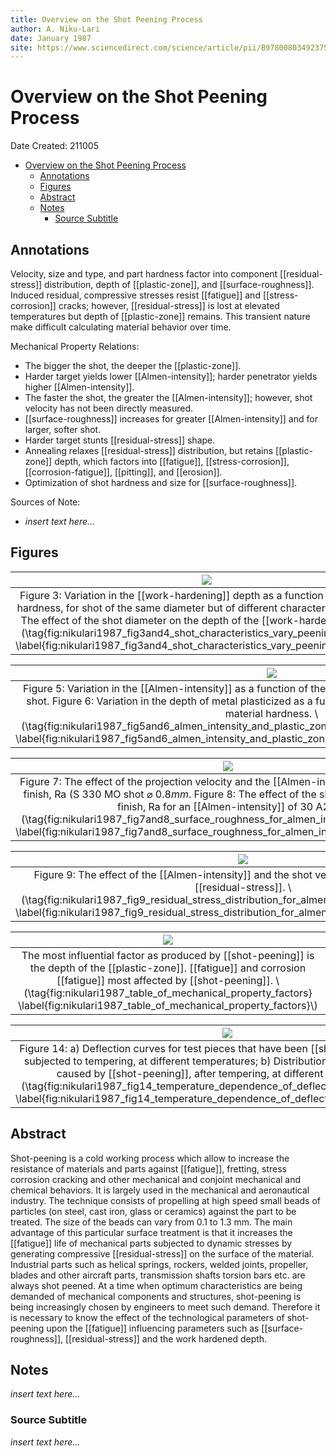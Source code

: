 ```yaml
---
title: Overview on the Shot Peening Process
author: A. Niku-Lari
date: January 1987
site: https://www.sciencedirect.com/science/article/pii/B9780080349237500231
---
```

<script type="text/javascript"
        src="https://cdnjs.cloudflare.com/ajax/libs/mathjax/2.7.0/MathJax.js?config=TeX-AMS_CHTML"></script>

<script type="text/x-mathjax-config">
MathJax.Hub.Config({
tex2jax: {
inlineMath: [['$','$'], ['\\(','\\)']],
displayMath: [['$$','$$'], ['\\[','\\]']],
processEscapes: true},
jax: ["input/TeX","input/MathML","input/AsciiMath","output/CommonHTML"],
extensions: ["tex2jax.js","mml2jax.js","asciimath2jax.js","MathMenu.js","MathZoom.js","AssistiveMML.js", "[Contrib]/a11y/accessibility-menu.js"],
TeX: {
extensions: ["AMSmath.js","AMSsymbols.js","noErrors.js","noUndefined.js"],
equationNumbers: {
autoNumber: "AMS"
}
}
});
</script>
<!-- %%%%%%%% Document Metadata %%%%%%%% -->
# Overview on the Shot Peening Process
Date Created: 211005

- [Overview on the Shot Peening Process](#overview-on-the-shot-peening-process)
	- [Annotations](#annotations)
	- [Figures](#figures)
	- [Abstract](#abstract)
	- [Notes](#notes)
		- [Source Subtitle](#source-subtitle)
<!-- %%%%%%%%%%%%%%%%%%%%%%%%%%%%%% -->





<!-- START WRITING BELOW -->





<!-- %%%%%%%%%%%%%%%%%%%%%%%%%%%%%% -->
## Annotations
Velocity, size and type, and part hardness factor into component [[residual-stress]] distribution, depth of [[plastic-zone]], and [[surface-roughness]]. Induced residual, compressive stresses resist [[fatigue]] and [[stress-corrosion]] cracks; however, [[residual-stress]] is lost at elevated temperatures but depth of [[plastic-zone]] remains. This transient nature make difficult calculating material behavior over time.

Mechanical Property Relations:
- The bigger the shot, the deeper the [[plastic-zone]].
- Harder target yields lower [[Almen-intensity]]; harder penetrator yields higher [[Almen-intensity]].
- The faster the shot, the greater the [[Almen-intensity]]; however, shot velocity has not been directly measured.
- [[surface-roughness]] increases for greater [[Almen-intensity]] and for larger, softer shot.
- Harder target stunts [[residual-stress]] shape.
- Annealing relaxes [[residual-stress]] distribution, but retains [[plastic-zone]] depth, which factors into [[fatigue]], [[stress-corrosion]], [[corrosion-fatigue]], [[pitting]], and [[erosion]].
- Optimization of shot hardness and size for [[surface-roughness]].

Sources of Note:
- *insert text here$\dots$*

## Figures
| ![](../../../attachments/nikulariOverviewShotPeening1987/nikulari1987_fig3and4_shot_characteristics_vary_peening_properties_211005_132644_EST.png) |
|:--:|
| Figure 3: Variation in the [[work-hardening]] depth as a function of the material hardness, for shot of the same diameter but of different characteristics. Figure 4: The effect of the shot diameter on the depth of the [[work-hardening]] strata. \\(\tag{fig:nikulari1987_fig3and4_shot_characteristics_vary_peening_properties} \label{fig:nikulari1987_fig3and4_shot_characteristics_vary_peening_properties}\\) |

| ![](../../../attachments/nikulariOverviewShotPeening1987/nikulari1987_fig5and6_almen_intensity_and_plastic_zone_depth_for_shot_hardness_and_velocity_211005_132933_EST.png) |
|:--:|
| Figure 5: Variation in the [[Almen-intensity]] as a function of the blower wheel speed, for various types of shot. Figure 6: Variation in the depth of metal plasticized as a function of the [[Almen-intensity]] and the material hardness. \\(\tag{fig:nikulari1987_fig5and6_almen_intensity_and_plastic_zone_depth_for_shot_hardness_and_velocity} \label{fig:nikulari1987_fig5and6_almen_intensity_and_plastic_zone_depth_for_shot_hardness_and_velocity}\\) |

| ![](../../../attachments/nikulariOverviewShotPeening1987/nikulari1987_fig7and8_surface_roughness_for_almen_intensity_and_shot_size_211005_133243_EST.png) |
|:--:|
| Figure 7: The effect of the projection velocity and the [[Almen-intensity]] on the surface finish, Ra (S 330 MO shot $\varnothing~0.8mm$. Figure 8: The effect of the shot size on the surface finish, Ra for an [[Almen-intensity]] of 30 A2. \\(\tag{fig:nikulari1987_fig7and8_surface_roughness_for_almen_intensity_and_shot_size} \label{fig:nikulari1987_fig7and8_surface_roughness_for_almen_intensity_and_shot_size}\\) |

| ![](../../../attachments/nikulariOverviewShotPeening1987/nikulari1987_fig9_residual_stress_distribution_for_almen_intensity_and_shot_velocity_211005_133720_EST.png) |
|:--:|
| Figure 9: The effect of the [[Almen-intensity]] and the shot velocity on the distribution of [[residual-stress]]. \\(\tag{fig:nikulari1987_fig9_residual_stress_distribution_for_almen_intensity_and_shot_velocity} \label{fig:nikulari1987_fig9_residual_stress_distribution_for_almen_intensity_and_shot_velocity}\\) |

| ![](../../../attachments/nikulariOverviewShotPeening1987/nikulari1987_table_of_mechanical_property_factors_211005_134225_EST.png) |
|:--:|
| The most influential factor as produced by [[shot-peening]] is the depth of the [[plastic-zone]]. [[fatigue]] and corrosion [[fatigue]] most affected by [[shot-peening]]. \\(\tag{fig:nikulari1987_table_of_mechanical_property_factors} \label{fig:nikulari1987_table_of_mechanical_property_factors}\\) |

| ![](../../../attachments/nikulariOverviewShotPeening1987/nikulari1987_fig14_temperature_dependence_of_deflection_and_plastic_zone_211005_134558_EST.png) |
|:--:|
| Figure 14: a) Deflection curves for test pieces that have been [[shot-peening]] and then subjected to tempering, at different temperatures; b) Distribution of [[residual-stress]] caused by [[shot-peening]], after tempering, at different temperatures. \\(\tag{fig:nikulari1987_fig14_temperature_dependence_of_deflection_and_plastic_zone} \label{fig:nikulari1987_fig14_temperature_dependence_of_deflection_and_plastic_zone}\\) |

## Abstract
Shot-peening is a cold working process which allow to increase the resistance of materials and parts against [[fatigue]], fretting, stress corrosion cracking and other mechanical and conjoint mechanical and chemical behaviors. It is largely used in the mechanical and aeronautical industry. The technique consists of propelling at high speed small beads of particles (on steel, cast iron, glass or ceramics) against the part to be treated. The size of the beads can vary from 0.1 to 1.3 mm. The main advantage of this particular surface treatment is that it increases the [[fatigue]] life of mechanical parts subjected to dynamic stresses by generating compressive [[residual-stress]] on the surface of the material. Industrial parts such as helical springs, rockers, welded joints, propeller, blades and other aircraft parts, transmission shafts torsion bars etc. are always shot peened. At a time when optimum characteristics are being demanded of mechanical components and structures, shot-peening is being increasingly chosen by engineers to meet such demand. Therefore it is necessary to know the effect of the technological parameters of shot-peening upon the [[fatigue]] influencing parameters such as [[surface-roughness]], [[residual-stress]] and the work hardened depth.

## Notes
*insert text here$\dots$*
### Source Subtitle
*insert text here$\dots$*
<!-- %%%%%%%%%%%%%%%%%%%%%%%%%%%%%% -->





<!-- %%%%%%%% End Document %%%%%%%% -->